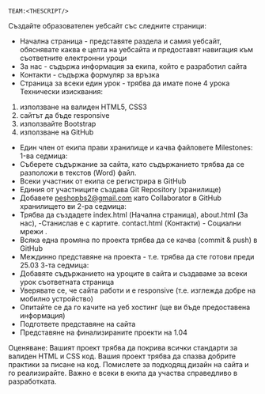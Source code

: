                                                                                   TEAM:<THESCRIPT/>
Създайте образователен уебсайт със следните страници:
* Начална страница - представяте раздела и самия уебсайт, обяснявате каква е целта на уебсайта и
предоставят навигация към съответните електронни уроци
* За нас - съдържа информация за екипа, който е разработил сайта
* Контакти - съдържа формуляр за връзка
* Страница за всеки един урок - трябва да имате поне 4 урока
Технически изисквания:
1) използване на валиден HTML5, CSS3
2) сайтът да бъде responsive
3) използвайте Bootstrap
4) използване на GitHub
* Един член от екипа прави хранилище и качва файловете
Milestones:
1-ва седмица: 
* Съберете съдържание за сайта, като съдържанието трябва да се разположи в текстов (Word) файл.
* Всеки участник от екипа се регистрира в GitHub
* Единия от участниците създава Git Repository (хранилище)
* Добавете peshopbs2@gmail.com като Collaborator в GitHub хранилището ви
2-ра седмица:
* Трябва да създадете index.html (Начална страница), 
about.html (За нас), -Станислав е с картите.
contact.html (Контакти)  - Социални мрежи . 
* Всяка една промяна по проекта трябва да се качва (commit & push) в GitHub
* Междинно представяне на проекта - т.е. трябва да сте готови преди 25.03
3-та седмица:
* Добавяте съдържанието на уроците в сайта и създаваме за всеки урок съответната страница
* Уверявате се, че сайта работи и е responsive (т.е. изглежда добре на мобилно устройство)
* Опитайте се да го качите на уеб хостинг (ще ви бъде предоставена информация)
* Подгответе представяне на сайта
* Представяне на финализираните проекти на 1.04

Оценяване:
Вашият проект трябва да покрива всички стандарти за валиден HTML и CSS код. Вашия проект трябва да спазва добрите практики за писане на код.
Помислете за подходящ дизайн на сайта и го реализирайте.
Важно е всеки в екипа да участва справедливо в разработката.
